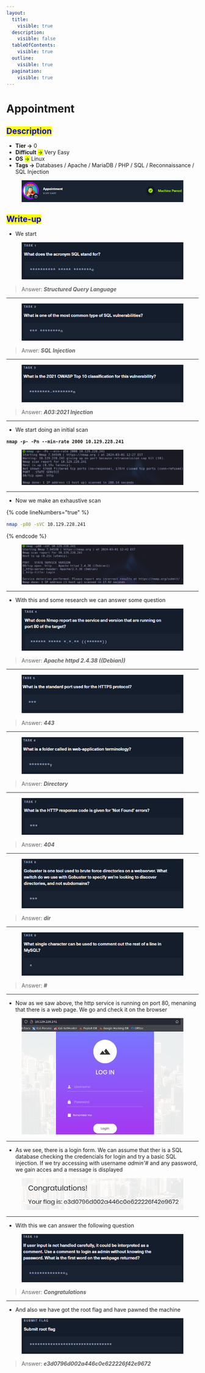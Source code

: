 ```yaml
---
layout:
  title:
    visible: true
  description:
    visible: false
  tableOfContents:
    visible: true
  outline:
    visible: true
  pagination:
    visible: true
---
```


# Appointment

## <mark style="color:blue;">Description</mark>

* **Tier **<mark style="color:green;">**->**</mark> 0
* **Difficult** <mark style="color:green;">**->**</mark> Very Easy
* **OS** <mark style="color:green;">**->**</mark> Linux
* **Tags **<mark style="color:green;">**->**</mark> Databases / Apache / MariaDB / PHP / SQL / Reconnaissance / SQL Injection

<figure><img src="../../../.gitbook/assets/image (117).png" alt=""><figcaption></figcaption></figure>



## <mark style="color:blue;">Write-up</mark>

* We start

<figure><img src="../../../.gitbook/assets/image (122).png" alt=""><figcaption></figcaption></figure>

> Answer: _**Structured Query Language**_

***

<figure><img src="../../../.gitbook/assets/image (124).png" alt=""><figcaption></figcaption></figure>

> Anwer: _**SQL Injection**_

***

<figure><img src="../../../.gitbook/assets/image (125).png" alt=""><figcaption></figcaption></figure>

> Answer: _**A03:2021 Injection**_

***

* We start doing an initial scan

<pre class="language-bash" data-line-numbers><code class="lang-bash"><strong>nmap -p- -Pn --min-rate 2000 10.129.228.241
</strong></code></pre>

<figure><img src="../../../.gitbook/assets/image (134).png" alt=""><figcaption></figcaption></figure>

***

* Now we make an exhaustive scan

{% code lineNumbers="true" %}
```bash
nmap -p80 -sVC 10.129.228.241
```
{% endcode %}

<figure><img src="../../../.gitbook/assets/image (135).png" alt=""><figcaption></figcaption></figure>

***

* With this and some research we can answer some question

<figure><img src="../../../.gitbook/assets/image (126).png" alt=""><figcaption></figcaption></figure>

> Answer: _**Apache httpd 2.4.38 ((Debian))**_

***

<figure><img src="../../../.gitbook/assets/image (128).png" alt=""><figcaption></figcaption></figure>

> Answer: _**443**_

***

<figure><img src="../../../.gitbook/assets/image (127).png" alt=""><figcaption></figcaption></figure>

> Answer: _**Directory**_

***

<figure><img src="../../../.gitbook/assets/image (129).png" alt=""><figcaption></figcaption></figure>

> Answer: _**404**_

***

<figure><img src="../../../.gitbook/assets/image (130).png" alt=""><figcaption></figcaption></figure>

> Answer: _**dir**_

***

<figure><img src="../../../.gitbook/assets/image (131).png" alt=""><figcaption></figcaption></figure>

> Answer: _**#**_

***

* Now as we saw above, the http service is running on port 80, menaning that there is a web page. We go and check it on the browser

<figure><img src="../../../.gitbook/assets/image (136).png" alt=""><figcaption></figcaption></figure>

***

* As we see, there is a login form. We can assume that ther is a SQL database checking the credencials for login and try a basic SQL injection. If we try accessing with username _admin'#_ and any password, we gain acces and a message is displayed

<figure><img src="../../../.gitbook/assets/image (137).png" alt=""><figcaption></figcaption></figure>

***

* With this we can answer the following question

<figure><img src="../../../.gitbook/assets/image (132).png" alt=""><figcaption></figcaption></figure>

> Answer: _**Congratulations**_

***

* And also we have got the root flag and have pawned the machine

<figure><img src="../../../.gitbook/assets/image (133).png" alt=""><figcaption></figcaption></figure>

> Answer: _**e3d0796d002a446c0e622226f42e9672**_
